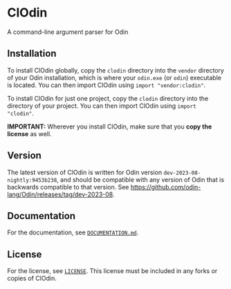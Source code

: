 # ClOdin

A command-line argument parser for Odin

## Installation

To install ClOdin globally, copy the `clodin` directory into the `vendor` directory of your Odin installation, which is where your `odin.exe` (or `odin`) executable is located.
You can then import ClOdin using `import "vendor:clodin"`.

To install ClOdin for just one project, copy the `clodin` directory into the directory of your project.
You can then import ClOdin using `import "clodin"`.

**IMPORTANT:** Wherever you install ClOdin, make sure that you **copy the license** as well.

## Version

The latest version of ClOdin is written for Odin version `dev-2023-08-nightly:9453b238`, and should be compatible with any version of Odin that is backwards compatible to that version.
See https://github.com/odin-lang/Odin/releases/tag/dev-2023-08.

## Documentation

For the documentation, see [`DOCUMENTATION.md`](DOCUMENTATION.md).

## License

For the license, see [`LICENSE`](LICENSE). This license must be included in any forks or copies of ClOdin.